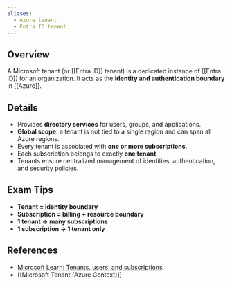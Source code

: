 ```yaml
---
aliases:
  - Azure tenant
  - Entra ID tenant
---
```

## **Overview**
A Microsoft tenant (or [[Entra ID]] tenant) is a dedicated instance of [[Entra ID]] for an organization. It acts as the **identity and authentication boundary** in [[Azure]].
## **Details**
- Provides **directory services** for users, groups, and applications.  
- **Global scope**: a tenant is not tied to a single region and can span all Azure regions.  
- Every tenant is associated with **one or more subscriptions**.  
- Each subscription belongs to exactly **one tenant**.  
- Tenants ensure centralized management of identities, authentication, and security policies.  
## **Exam Tips**
- **Tenant = identity boundary**  
- **Subscription = billing + resource boundary**  
- **1 tenant → many subscriptions**  
- **1 subscription → 1 tenant only**  
## **References**
- [Microsoft Learn: Tenants, users, and subscriptions](https://learn.microsoft.com/en-us/entra/fundamentals/whatis#tenants-users-and-subscriptions)  
- [[Microsoft Tenant (Azure Context)]]
